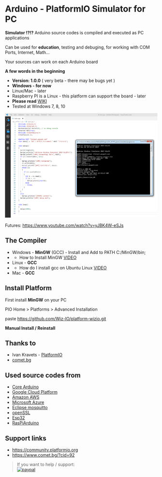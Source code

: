 # Arduino - PlatformIO Simulator for PC

**Simulator !?!?** Arduino source codes is compiled and executed as PC applications

Can be used for **education**, testing and debuging, for working with COM Ports, Internet, Math...

Your sources can work on each Arduino board

**A few words in the beginning**
* **Version: 1.0.0** ( very beta - there may be bugs yet )
* **Windows - for now**
* Linux/Mac - later
* Raspberry PI is a Linux - this platform can support the board - later
* **Please read** [WIKI](https://github.com/Wiz-IO/platform-wizio/wiki)
* Tested at Windows 7, 8, 10

![Project](https://raw.githubusercontent.com/Wiz-IO/LIB/master/images//arduino-simulator.png) 

Futures: https://www.youtube.com/watch?v=yJBK4W-eSJs


## The Compiler
* Windows - **MinGW** (GCC) - Install and Add to PATH C:/MinGW/bin;
* * How to Install MinGW [VIDEO](https://www.youtube.com/watch?v=sXW2VLrQ3Bs)
* Linux - **GCC**
* * How do I install gcc on Ubuntu Linux [VIDEO](https://www.youtube.com/watch?v=cotkJrewAz0)
* Mac - **GCC**


## Install Platform 

First install **MinGW** on your PC

PIO Home > Platforms > Advanced Installation 

paste https://github.com/Wiz-IO/platform-wizio.git

**Manual Install / Reinstall**


## Thanks to

* Ivan Kravets - [PlatformIO](https://platformio.org/)
* [comet.bg](https://www.comet.bg/?cid=92)

## Used source codes from

* [Core Arduino](https://github.com/arduino/Arduino)
* [Google Cloud Platform](https://github.com/GoogleCloudPlatform/google-cloud-iot-arduino)
* [Amazon AWS](https://github.com/aws)
* [Microsoft Azure](https://github.com/Azure)
* [Eclipse mosquitto](https://github.com/eclipse/mosquitto)
* [openSSL](https://github.com/openssl/openssl)
* [Esp32](https://github.com/espressif/arduino-esp32)
* [RasPiArduino](https://github.com/me-no-dev/RasPiArduino)


## Support links

* https://community.platformio.org
* https://www.comet.bg/?cid=92



>If you want to help / support:   
[![paypal](https://www.paypalobjects.com/en_US/i/btn/btn_donate_SM.gif)](https://www.paypal.com/cgi-bin/webscr?cmd=_s-xclick&hosted_button_id=ESUP9LCZMZTD6)
